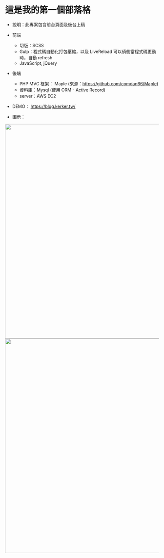 # 這是我的第一個部落格
+ 說明：此專案包含前台頁面及後台上稿
+ 前端
  + 切版：SCSS
  + Gulp：程式碼自動化打包壓縮，以及 LiveReload 可以偵側當程式碼更動時，自動 refresh
  + JavaScript, jQuery
+ 後端
  + PHP MVC 框架： Maple (來源：https://github.com/comdan66/Maple)
  + 資料庫：Mysql (使用 ORM - Active Record)
  + server：AWS EC2
  
+ DEMO： https://blog.kerker.tw/ 

+ 圖示：
<img src='assets/img/readme2.png' width='700'>
<img src='assets/img/readme1.png' width='700'>


